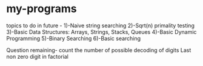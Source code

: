 # my-programs

topics to do in future - 
1)-Naive string searching
2)-Sqrt(n) primality testing
3)-Basic Data Structures: Arrays, Strings, Stacks, Queues
4)-Basic Dynamic Programming
5)-Binary Searching
6)-Basic searching


Question remaining-
count the number of possible decoding of digits
Last non zero digit in factorial
